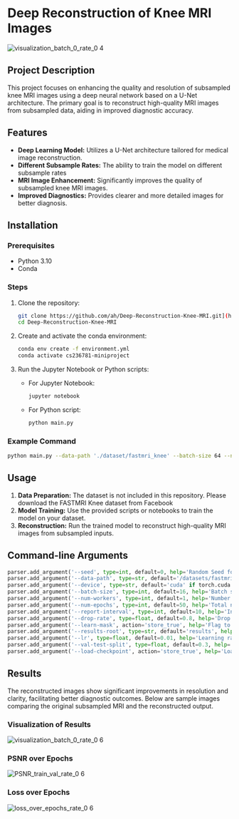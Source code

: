 # Deep Reconstruction of Knee MRI Images

![visualization_batch_0_rate_0 4](https://github.com/ahmadgh99/Deep-MRI/assets/61627067/5231a3c9-e2a1-449c-914d-f13fc4ce9342)

## Project Description

This project focuses on enhancing the quality and resolution of subsampled knee MRI images using a deep neural network based on a U-Net architecture. The primary goal is to reconstruct high-quality MRI images from subsampled data, aiding in improved diagnostic accuracy.

## Features

- **Deep Learning Model:** Utilizes a U-Net architecture tailored for medical image reconstruction.
- **Different Subsample Rates:** The ability to train the model on different subsample rates
- **MRI Image Enhancement:** Significantly improves the quality of subsampled knee MRI images.
- **Improved Diagnostics:** Provides clearer and more detailed images for better diagnosis.

## Installation

### Prerequisites

- Python 3.10
- Conda

### Steps

1. Clone the repository:
    ```bash
    git clone https://github.com/ah/Deep-Reconstruction-Knee-MRI.git](https://github.com/ahmadgh99/Deep-MRI
    cd Deep-Reconstruction-Knee-MRI
    ```

2. Create and activate the conda environment:
    ```bash
    conda env create -f environment.yml
    conda activate cs236781-miniproject
    ```

3. Run the Jupyter Notebook or Python scripts:
    - For Jupyter Notebook:
        ```bash
        jupyter notebook
        ```
    - For Python script:
        ```bash
        python main.py
        ```

### Example Command

```bash
python main.py --data-path './dataset/fastmri_knee' --batch-size 64 --num-workers 8 --num-epochs 25 --results-root './results' --device cuda:0 --lr 0.001
```

## Usage

1. **Data Preparation:** The dataset is not included in this repository. Please download the FASTMRI Knee dataset from Facebook
2. **Model Training:** Use the provided scripts or notebooks to train the model on your dataset.
3. **Reconstruction:** Run the trained model to reconstruct high-quality MRI images from subsampled inputs.

## Command-line Arguments

```python
parser.add_argument('--seed', type=int, default=0, help='Random Seed for reproducibility.')
parser.add_argument('--data-path', type=str, default='/datasets/fastmri_knee/', help='Path to MRI dataset.')
parser.add_argument('--device', type=str, default='cuda' if torch.cuda.is_available() else 'cpu', help='Use GPU if available')
parser.add_argument('--batch-size', type=int, default=16, help='Batch size for training.')
parser.add_argument('--num-workers', type=int, default=1, help='Number of threads for data loading.')
parser.add_argument('--num-epochs', type=int, default=50, help='Total number of epochs for training.')
parser.add_argument('--report-interval', type=int, default=10, help='Interval for reporting training progress.')
parser.add_argument('--drop-rate', type=float, default=0.8, help='Drop rate for subsampling.')
parser.add_argument('--learn-mask', action='store_true', help='Flag to learn the subsampling mask.')
parser.add_argument('--results-root', type=str, default='results', help='Directory to save results.')
parser.add_argument('--lr', type=float, default=0.01, help='Learning rate.')
parser.add_argument('--val-test-split', type=float, default=0.3, help='Split ratio for validation and test sets.')
parser.add_argument('--load-checkpoint', action='store_true', help='Load model from checkpoint if available.')
```

## Results

The reconstructed images show significant improvements in resolution and clarity, facilitating better diagnostic outcomes. Below are sample images comparing the original subsampled MRI and the reconstructed output.

### Visualization of Results

![visualization_batch_0_rate_0 6](https://github.com/ahmadgh99/Deep-MRI/assets/61627067/56ff6e4d-748d-42a0-a907-921af59a1970)

### PSNR over Epochs

![PSNR_train_val_rate_0 6](https://github.com/ahmadgh99/Deep-MRI/assets/61627067/d5bf76ce-2e95-4771-92f5-c0c4a0a89571)

### Loss over Epochs

![loss_over_epochs_rate_0 6](https://github.com/ahmadgh99/Deep-MRI/assets/61627067/c230f770-aad3-473c-abcf-8d5588155895)
